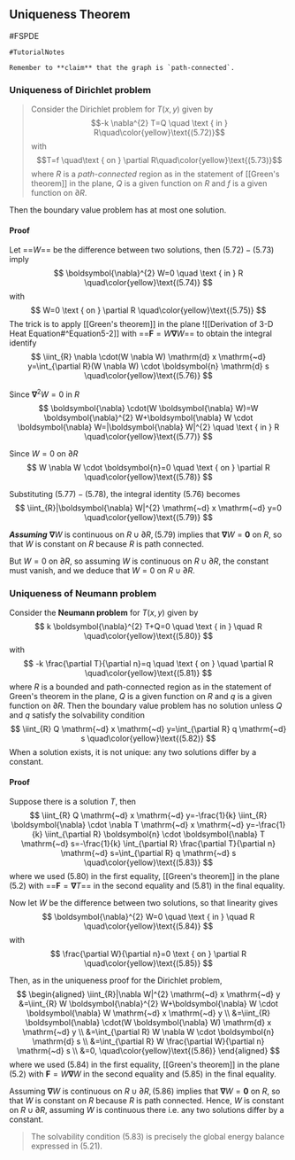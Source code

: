 ## Uniqueness Theorem
#FSPDE 

```ad-remark
#TutorialNotes

Remember to **claim** that the graph is `path-connected`.

```
### Uniqueness of Dirichlet problem
>Consider the Dirichlet problem for $T(x, y)$ given by $$-k \nabla^{2} T=Q \quad \text { in } R\quad\color{yellow}\text{(5.72)}$$with$$T=f \quad\text { on } \partial R\quad\color{yellow}\text{(5.73)}$$ where $R$ is a *path-connected* region as in the statement of [[Green's theorem]] in the plane, $Q$ is a given function on $R$ and $f$ is a given function on $\partial R$.

Then the boundary value problem has at most one solution.

#### Proof

Let ==$W$== be the difference between two solutions, then $(5.72)-(5.73)$ imply
$$
\boldsymbol{\nabla}^{2} W=0 \quad \text { in } R
\quad\color{yellow}\text{(5.74)}
$$
with
$$
W=0 \text { on } \partial R
\quad\color{yellow}\text{(5.75)}
$$
The trick is to apply [[Green's theorem]] in the plane ![[Derivation of 3-D Heat Equation#^Equation5-2]] with ==$\boldsymbol{F}=W \boldsymbol{\nabla} W$== to obtain the integral identify
$$
\iint_{R} \nabla \cdot(W \nabla W) \mathrm{d} x \mathrm{~d} y=\int_{\partial R}(W \nabla W) \cdot \boldsymbol{n} \mathrm{d} s
\quad\color{yellow}\text{(5.76)}
$$

Since $\boldsymbol{\nabla}^{2} W=0$ in $R$
$$
\boldsymbol{\nabla} \cdot(W \boldsymbol{\nabla} W)=W \boldsymbol{\nabla}^{2} W+\boldsymbol{\nabla} W \cdot \boldsymbol{\nabla} W=|\boldsymbol{\nabla} W|^{2} \quad \text { in } R
\quad\color{yellow}\text{(5.77)}
$$

Since $W=0$ on $\partial R$
$$
W \nabla W \cdot \boldsymbol{n}=0 \quad \text { on } \partial R
\quad\color{yellow}\text{(5.78)}
$$

Substituting $(5.77)-(5.78)$, the integral identity $(5.76)$ becomes
$$
\iint_{R}|\boldsymbol{\nabla} W|^{2} \mathrm{~d} x \mathrm{~d} y=0
\quad\color{yellow}\text{(5.79)}
$$

***Assuming*** $\boldsymbol{\nabla} W$ is continuous on $R \cup \partial R,(5.79)$ implies that $\boldsymbol{\nabla} W=\mathbf{0}$ on $R$, so that $W$ is constant on $R$ because $R$ is path connected.

But $W=0$ on $\partial R$, so assuming $W$ is continuous on $R \cup \partial R$, the constant must vanish, and we deduce that $W=0$ on $R \cup \partial R$.


### Uniqueness of Neumann problem
Consider the **Neumann problem** for $T(x, y)$ given by
$$
k \boldsymbol{\nabla}^{2} T+Q=0 \quad \text { in } \quad R
\quad\color{yellow}\text{(5.80)}
$$
with
$$
-k \frac{\partial T}{\partial n}=q \quad \text { on } \quad \partial R
\quad\color{yellow}\text{(5.81)}
$$
where $R$ is a bounded and path-connected region as in the statement of Green's theorem in the plane, $Q$ is a given function on $R$ and $q$ is a given function on $\partial R$. Then the boundary value problem has no solution unless $Q$ and $q$ satisfy the solvability condition
$$
\iint_{R} Q \mathrm{~d} x \mathrm{~d} y=\int_{\partial R} q \mathrm{~d} s
\quad\color{yellow}\text{(5.82)}
$$
When a solution exists, it is not unique: any two solutions differ by a constant.

#### Proof
Suppose there is a solution $T$, then
$$
\iint_{R} Q \mathrm{~d} x \mathrm{~d} y=-\frac{1}{k} \iint_{R} \boldsymbol{\nabla} \cdot \nabla T \mathrm{~d} x \mathrm{~d} y=-\frac{1}{k} \iint_{\partial R} \boldsymbol{n} \cdot \boldsymbol{\nabla} T \mathrm{~d} s=-\frac{1}{k} \int_{\partial R} \frac{\partial T}{\partial n} \mathrm{~d} s=\int_{\partial R} q \mathrm{~d} s
\quad\color{yellow}\text{(5.83)}
$$
where we used $(5.80)$ in the first equality, [[Green's theorem]] in the plane $(5.2)$ with ==$\boldsymbol{F}=\boldsymbol{\nabla} T$== in the second equality and $(5.81)$ in the final equality.

Now let $W$ be the difference between two solutions, so that linearity gives
$$
\boldsymbol{\nabla}^{2} W=0 \quad \text { in } \quad R
\quad\color{yellow}\text{(5.84)}
$$
with
$$
\frac{\partial W}{\partial n}=0 \text { on } \partial R
\quad\color{yellow}\text{(5.85)}
$$

Then, as in the uniqueness proof for the Dirichlet problem,
$$
\begin{aligned}
\iint_{R}|\nabla W|^{2} \mathrm{~d} x \mathrm{~d} y &=\iint_{R} W \boldsymbol{\nabla}^{2} W+\boldsymbol{\nabla} W \cdot \boldsymbol{\nabla} W \mathrm{~d} x \mathrm{~d} y \\
&=\iint_{R} \boldsymbol{\nabla} \cdot(W \boldsymbol{\nabla} W) \mathrm{d} x \mathrm{~d} y \\
&=\int_{\partial R} W \nabla W \cdot \boldsymbol{n} \mathrm{d} s \\
&=\int_{\partial R} W \frac{\partial W}{\partial n} \mathrm{~d} s \\
&=0, \quad\color{yellow}\text{(5.86)}
\end{aligned}
$$
where we used (5.84) in the first equality, [[Green's theorem]] in the plane $(5.2)$ with $\boldsymbol{F}=W \boldsymbol{\nabla} W$ in the second equality and $(5.85)$ in the final equality.

Assuming $\boldsymbol{\nabla} W$ is continuous on $R \cup \partial R,(5.86)$ implies that $\boldsymbol{\nabla} W=\mathbf{0}$ on $R$, so that $W$ is constant on $R$ because $R$ is path connected. Hence, $W$ is constant on $R \cup \partial R$, assuming $W$ is continuous there
i.e. any two solutions differ by a constant.

>The solvability condition $(5.83)$ is precisely the global energy balance expressed in $(5.21)$.
